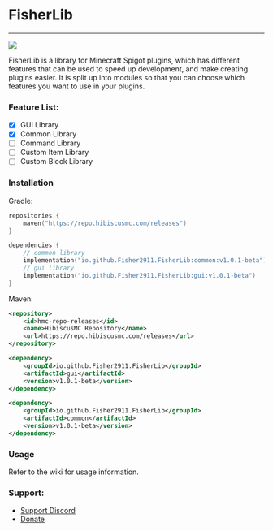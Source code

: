 # FisherLib

-----------------
[![](https://jitpack.io/v/Fisher2911/FisherLib.svg)](https://jitpack.io/#Fisher2911/FisherLib)

FisherLib is a library for Minecraft Spigot plugins, which has different features that can be used to speed up
development, and make creating plugins easier. It is split up into modules so that you can choose which features you
want to use in your plugins.

### Feature List:

- [x] GUI Library
- [X] Common Library
- [ ] Command Library
- [ ] Custom Item Library
- [ ] Custom Block Library

### Installation

Gradle:

```kotlin
repositories {
    maven("https://repo.hibiscusmc.com/releases")
}

dependencies {
    // common library
    implementation("io.github.Fisher2911.FisherLib:common:v1.0.1-beta")
    // gui library
    implementation("io.github.Fisher2911.FisherLib:gui:v1.0.1-beta")
}
```

Maven:

```xml
<repository>
    <id>hmc-repo-releases</id>
    <name>HibiscusMC Repository</name>
    <url>https://repo.hibiscusmc.com/releases</url>
</repository>

<dependency>
    <groupId>io.github.Fisher2911.FisherLib</groupId>
    <artifactId>gui</artifactId>
    <version>v1.0.1-beta</version>
</dependency>

<dependency>
    <groupId>io.github.Fisher2911.FisherLib</groupId>
    <artifactId>common</artifactId>
    <version>v1.0.1-beta</version>
</dependency>
```

### Usage

Refer to the wiki for usage information.

### Support:

- [Support Discord](https://discord.gg/zJQbHXYGWy)
- [Donate](https://buy.stripe.com/3cs7t5dNe4WQ1Ec4gX)